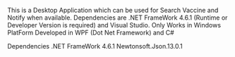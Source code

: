 This is a Desktop Application which can be used for Search Vaccine and Notify when available.
Dependencies are .NET FrameWork 4.6.1 (Runtime or Developer Version is required) and Visual Studio.
Only Works in Windows PlatForm
Developed in WPF (Dot Net Framework) and C# 

Dependencies
.NET FrameWork 4.6.1
Newtonsoft.Json.13.0.1

